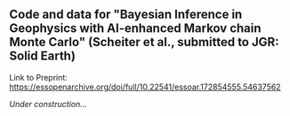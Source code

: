 ## Code and data for "Bayesian Inference in Geophysics with AI-enhanced Markov chain Monte Carlo" (Scheiter et al., submitted to JGR: Solid Earth)

Link to Preprint: https://essopenarchive.org/doi/full/10.22541/essoar.172854555.54637562

_Under construction..._

